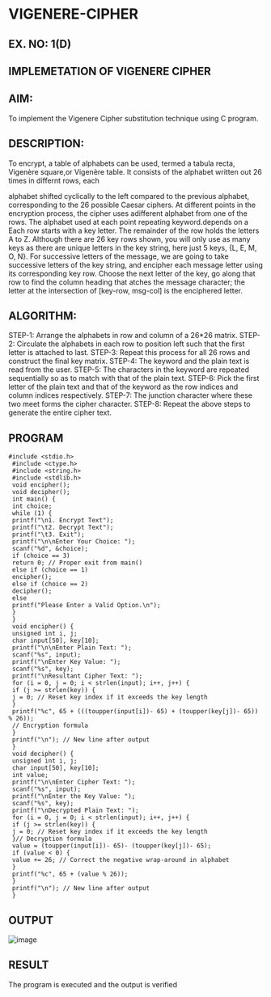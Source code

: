 # VIGENERE-CIPHER
## EX. NO: 1(D)
 

## IMPLEMETATION OF VIGENERE CIPHER
 

## AIM:

To implement the Vigenere Cipher substitution technique using C program.

## DESCRIPTION:

To encrypt, a table of alphabets can be used, termed a tabula recta, Vigenère square,or Vigenère table. It consists of the alphabet written out 26 times in differnt rows, each
 
alphabet shifted cyclically to the left compared to the previous alphabet, corresponding to the 26 possible Caesar ciphers. At different points in the encryption process, the cipher uses adifferent alphabet from one of the rows. The alphabet used at each point repeating keyword.depends on a Each row starts with a key letter. The remainder of the row holds the letters A to Z. Although there are 26 key rows shown, you will only use as many keys as there are unique letters in the key string, here just 5 keys, {L, E, M, O, N}. For successive letters of the message, we are going to take successive letters of the key string, and encipher each message letter using its corresponding key row. Choose the next letter of the key, go along that row to find the column heading that	atches the message character; the letter at the intersection of
[key-row, msg-col] is the enciphered letter.


## ALGORITHM:

STEP-1: Arrange the alphabets in row and column of a 26*26 matrix.
STEP-2: Circulate the alphabets in each row to position left such that the first letter is attached to last.
STEP-3: Repeat this process for all 26 rows and construct the final key matrix.
STEP-4: The keyword and the plain text is read from the user.
STEP-5: The characters in the keyword are repeated sequentially so as to match with that of the plain text.
STEP-6: Pick the first letter of the plain text and that of the keyword as the row indices and column indices respectively.
STEP-7: The junction character where these two meet forms the cipher character.
STEP-8: Repeat the above steps to generate the entire cipher text.


## PROGRAM

```
#include <stdio.h>
 #include <ctype.h>
 #include <string.h>
 #include <stdlib.h>
 void encipher();
 void decipher();
 int main() {
 int choice;
 while (1) {
 printf("\n1. Encrypt Text");
 printf("\t2. Decrypt Text");
 printf("\t3. Exit");
 printf("\n\nEnter Your Choice: ");
 scanf("%d", &choice);
 if (choice == 3)
 return 0; // Proper exit from main()
 else if (choice == 1)
 encipher();
 else if (choice == 2)
 decipher();
 else
 printf("Please Enter a Valid Option.\n");
 }
 }
 void encipher() {
 unsigned int i, j;
 char input[50], key[10];
 printf("\n\nEnter Plain Text: ");
 scanf("%s", input);
 printf("\nEnter Key Value: ");
 scanf("%s", key);
 printf("\nResultant Cipher Text: ");
 for (i = 0, j = 0; i < strlen(input); i++, j++) {
 if (j >= strlen(key)) {
 j = 0; // Reset key index if it exceeds the key length
 }
 printf("%c", 65 + (((toupper(input[i])- 65) + (toupper(key[j])- 65)) % 26));
 // Encryption formula
 }
 printf("\n"); // New line after output
 }
 void decipher() {
 unsigned int i, j;
 char input[50], key[10];
 int value;
 printf("\n\nEnter Cipher Text: ");
 scanf("%s", input);
 printf("\nEnter the Key Value: ");
 scanf("%s", key);
 printf("\nDecrypted Plain Text: ");
 for (i = 0, j = 0; i < strlen(input); i++, j++) {
 if (j >= strlen(key)) {
 j = 0; // Reset key index if it exceeds the key length
 }// Decryption formula
 value = (toupper(input[i])- 65)- (toupper(key[j])- 65);
 if (value < 0) {
 value += 26; // Correct the negative wrap-around in alphabet
 }
 printf("%c", 65 + (value % 26));
 }
 printf("\n"); // New line after output
 }
```

## OUTPUT

![image](https://github.com/user-attachments/assets/4ffffe36-5e8c-46d2-9833-9ad2832f3c82)

## RESULT

The program is executed and the output is verified
